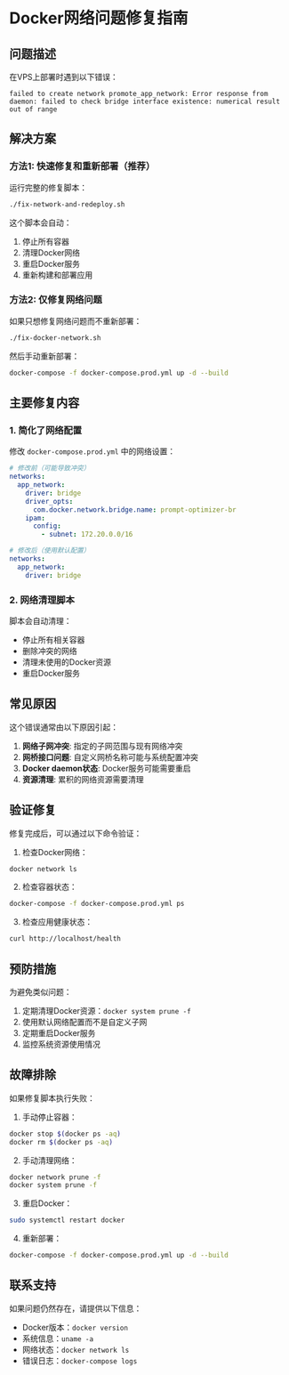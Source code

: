 # Docker网络问题修复指南

## 问题描述
在VPS上部署时遇到以下错误：
```
failed to create network promote_app_network: Error response from daemon: failed to check bridge interface existence: numerical result out of range
```

## 解决方案

### 方法1: 快速修复和重新部署（推荐）
运行完整的修复脚本：
```bash
./fix-network-and-redeploy.sh
```

这个脚本会自动：
1. 停止所有容器
2. 清理Docker网络
3. 重启Docker服务
4. 重新构建和部署应用

### 方法2: 仅修复网络问题
如果只想修复网络问题而不重新部署：
```bash
./fix-docker-network.sh
```

然后手动重新部署：
```bash
docker-compose -f docker-compose.prod.yml up -d --build
```

## 主要修复内容

### 1. 简化了网络配置
修改 `docker-compose.prod.yml` 中的网络设置：
```yaml
# 修改前（可能导致冲突）
networks:
  app_network:
    driver: bridge
    driver_opts:
      com.docker.network.bridge.name: prompt-optimizer-br
    ipam:
      config:
        - subnet: 172.20.0.0/16

# 修改后（使用默认配置）
networks:
  app_network:
    driver: bridge
```

### 2. 网络清理脚本
脚本会自动清理：
- 停止所有相关容器
- 删除冲突的网络
- 清理未使用的Docker资源
- 重启Docker服务

## 常见原因
这个错误通常由以下原因引起：
1. **网络子网冲突**: 指定的子网范围与现有网络冲突
2. **网桥接口问题**: 自定义网桥名称可能与系统配置冲突
3. **Docker daemon状态**: Docker服务可能需要重启
4. **资源清理**: 累积的网络资源需要清理

## 验证修复
修复完成后，可以通过以下命令验证：

1. 检查Docker网络：
```bash
docker network ls
```

2. 检查容器状态：
```bash
docker-compose -f docker-compose.prod.yml ps
```

3. 检查应用健康状态：
```bash
curl http://localhost/health
```

## 预防措施
为避免类似问题：
1. 定期清理Docker资源：`docker system prune -f`
2. 使用默认网络配置而不是自定义子网
3. 定期重启Docker服务
4. 监控系统资源使用情况

## 故障排除
如果修复脚本执行失败：

1. 手动停止容器：
```bash
docker stop $(docker ps -aq)
docker rm $(docker ps -aq)
```

2. 手动清理网络：
```bash
docker network prune -f
docker system prune -f
```

3. 重启Docker：
```bash
sudo systemctl restart docker
```

4. 重新部署：
```bash
docker-compose -f docker-compose.prod.yml up -d --build
```

## 联系支持
如果问题仍然存在，请提供以下信息：
- Docker版本：`docker version`
- 系统信息：`uname -a`
- 网络状态：`docker network ls`
- 错误日志：`docker-compose logs` 